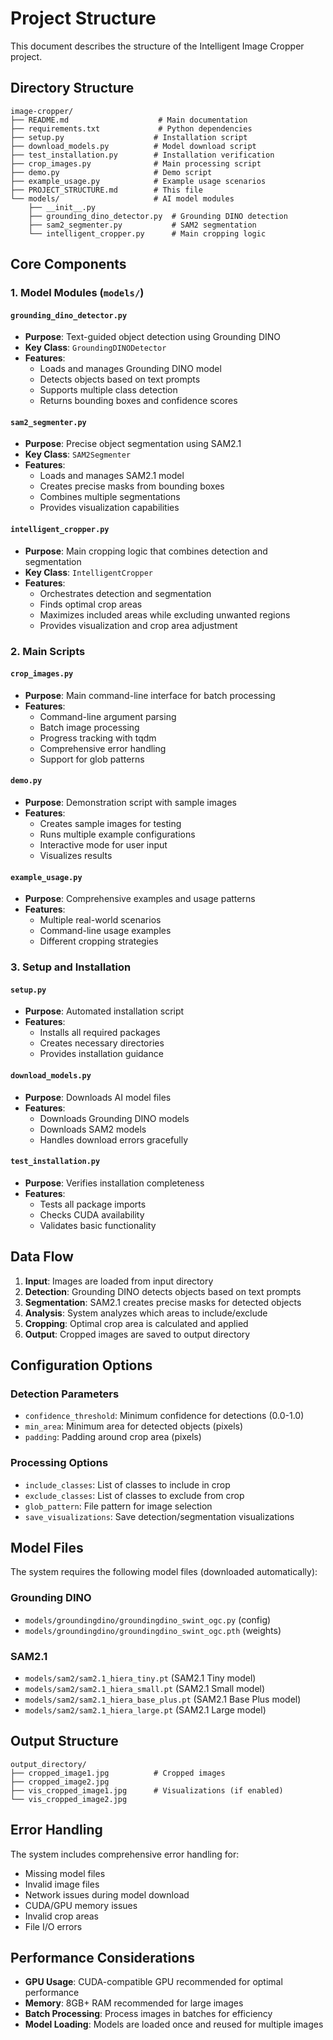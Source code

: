 # Project Structure

This document describes the structure of the Intelligent Image Cropper project.

## Directory Structure

```
image-cropper/
├── README.md                    # Main documentation
├── requirements.txt             # Python dependencies
├── setup.py                    # Installation script
├── download_models.py          # Model download script
├── test_installation.py        # Installation verification
├── crop_images.py              # Main processing script
├── demo.py                     # Demo script
├── example_usage.py            # Example usage scenarios
├── PROJECT_STRUCTURE.md        # This file
└── models/                     # AI model modules
    ├── __init__.py
    ├── grounding_dino_detector.py  # Grounding DINO detection
    ├── sam2_segmenter.py           # SAM2 segmentation
    └── intelligent_cropper.py      # Main cropping logic
```

## Core Components

### 1. Model Modules (`models/`)

#### `grounding_dino_detector.py`
- **Purpose**: Text-guided object detection using Grounding DINO
- **Key Class**: `GroundingDINODetector`
- **Features**:
  - Loads and manages Grounding DINO model
  - Detects objects based on text prompts
  - Supports multiple class detection
  - Returns bounding boxes and confidence scores

#### `sam2_segmenter.py`
- **Purpose**: Precise object segmentation using SAM2.1
- **Key Class**: `SAM2Segmenter`
- **Features**:
  - Loads and manages SAM2.1 model
  - Creates precise masks from bounding boxes
  - Combines multiple segmentations
  - Provides visualization capabilities

#### `intelligent_cropper.py`
- **Purpose**: Main cropping logic that combines detection and segmentation
- **Key Class**: `IntelligentCropper`
- **Features**:
  - Orchestrates detection and segmentation
  - Finds optimal crop areas
  - Maximizes included areas while excluding unwanted regions
  - Provides visualization and crop area adjustment

### 2. Main Scripts

#### `crop_images.py`
- **Purpose**: Main command-line interface for batch processing
- **Features**:
  - Command-line argument parsing
  - Batch image processing
  - Progress tracking with tqdm
  - Comprehensive error handling
  - Support for glob patterns

#### `demo.py`
- **Purpose**: Demonstration script with sample images
- **Features**:
  - Creates sample images for testing
  - Runs multiple example configurations
  - Interactive mode for user input
  - Visualizes results

#### `example_usage.py`
- **Purpose**: Comprehensive examples and usage patterns
- **Features**:
  - Multiple real-world scenarios
  - Command-line usage examples
  - Different cropping strategies

### 3. Setup and Installation

#### `setup.py`
- **Purpose**: Automated installation script
- **Features**:
  - Installs all required packages
  - Creates necessary directories
  - Provides installation guidance

#### `download_models.py`
- **Purpose**: Downloads AI model files
- **Features**:
  - Downloads Grounding DINO models
  - Downloads SAM2 models
  - Handles download errors gracefully

#### `test_installation.py`
- **Purpose**: Verifies installation completeness
- **Features**:
  - Tests all package imports
  - Checks CUDA availability
  - Validates basic functionality

## Data Flow

1. **Input**: Images are loaded from input directory
2. **Detection**: Grounding DINO detects objects based on text prompts
3. **Segmentation**: SAM2.1 creates precise masks for detected objects
4. **Analysis**: System analyzes which areas to include/exclude
5. **Cropping**: Optimal crop area is calculated and applied
6. **Output**: Cropped images are saved to output directory

## Configuration Options

### Detection Parameters
- `confidence_threshold`: Minimum confidence for detections (0.0-1.0)
- `min_area`: Minimum area for detected objects (pixels)
- `padding`: Padding around crop area (pixels)

### Processing Options
- `include_classes`: List of classes to include in crop
- `exclude_classes`: List of classes to exclude from crop
- `glob_pattern`: File pattern for image selection
- `save_visualizations`: Save detection/segmentation visualizations

## Model Files

The system requires the following model files (downloaded automatically):

### Grounding DINO
- `models/groundingdino/groundingdino_swint_ogc.py` (config)
- `models/groundingdino/groundingdino_swint_ogc.pth` (weights)

### SAM2.1
- `models/sam2/sam2.1_hiera_tiny.pt` (SAM2.1 Tiny model)
- `models/sam2/sam2.1_hiera_small.pt` (SAM2.1 Small model)
- `models/sam2/sam2.1_hiera_base_plus.pt` (SAM2.1 Base Plus model)
- `models/sam2/sam2.1_hiera_large.pt` (SAM2.1 Large model)

## Output Structure

```
output_directory/
├── cropped_image1.jpg          # Cropped images
├── cropped_image2.jpg
├── vis_cropped_image1.jpg      # Visualizations (if enabled)
└── vis_cropped_image2.jpg
```

## Error Handling

The system includes comprehensive error handling for:
- Missing model files
- Invalid image files
- Network issues during model download
- CUDA/GPU memory issues
- Invalid crop areas
- File I/O errors

## Performance Considerations

- **GPU Usage**: CUDA-compatible GPU recommended for optimal performance
- **Memory**: 8GB+ RAM recommended for large images
- **Batch Processing**: Process images in batches for efficiency
- **Model Loading**: Models are loaded once and reused for multiple images